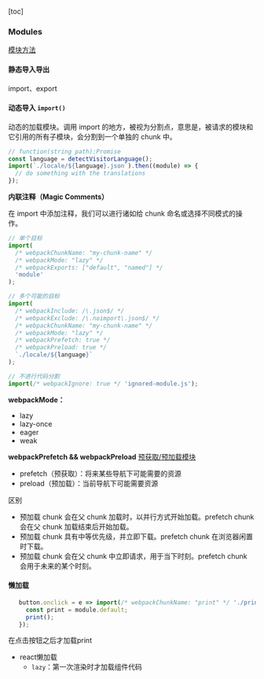 [toc]

### Modules

[模块方法](https://webpack.docschina.org/api/module-methods/#requireensure)

#### 静态导入导出

import、export

#### 动态导入 ```import()```

动态的加载模块。调用 import 的地方，被视为分割点，意思是，被请求的模块和它引用的所有子模块，会分割到一个单独的 chunk 中。

```javascript
// function(string path):Promise
const language = detectVisitorLanguage();
import(`./locale/${language}.json`).then((module) => {
  // do something with the translations
});
```

**内联注释（Magic Comments）**

在 import 中添加注释，我们可以进行诸如给 chunk 命名或选择不同模式的操作。

```javascript
// 单个目标
import(
  /* webpackChunkName: "my-chunk-name" */
  /* webpackMode: "lazy" */
  /* webpackExports: ["default", "named"] */
  'module'
);

// 多个可能的目标
import(
  /* webpackInclude: /\.json$/ */
  /* webpackExclude: /\.noimport\.json$/ */
  /* webpackChunkName: "my-chunk-name" */
  /* webpackMode: "lazy" */
  /* webpackPrefetch: true */
  /* webpackPreload: true */
  `./locale/${language}`
);

// 不进行代码分割
import(/* webpackIgnore: true */ 'ignored-module.js');
```

**webpackMode：**

- lazy
- lazy-once
- eager
- weak

**webpackPrefetch && webpackPreload**
[预获取/预加载模块](https://webpack.docschina.org/guides/code-splitting/#prefetchingpreloading-modules)

- prefetch（预获取）：将来某些导航下可能需要的资源
- preload（预加载）：当前导航下可能需要资源

区别

- 预加载 chunk 会在父 chunk 加载时，以并行方式开始加载。prefetch chunk 会在父 chunk 加载结束后开始加载。
- 预加载 chunk 具有中等优先级，并立即下载。prefetch chunk 在浏览器闲置时下载。
- 预加载 chunk 会在父 chunk 中立即请求，用于当下时刻。prefetch chunk 会用于未来的某个时刻。

#### 懒加载

```javascript
   button.onclick = e => import(/* webpackChunkName: "print" */ './print').then(module => {
     const print = module.default;
     print();
   });
```

在点击按钮之后才加载print

- react懒加载
  - ```lazy```：第一次渲染时才加载组件代码
